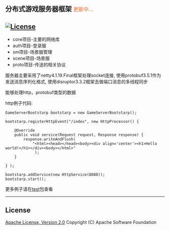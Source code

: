 ## 分布式游戏服务器框架 <font color=#f1986d size=3>更新中...</font>
[![License](https://img.shields.io/badge/license-Apache%202-4EB1BA.svg)](https://www.apache.org/licenses/LICENSE-2.0.html)
------
* core项目-主要的网络库
* auth项目-登录服
* sm项目-场景服管理
* scene项目-场景服
* proto项目-传送的相关协议
	
服务器主要采用了netty4.1.19.Final框架处理socket连接,
使用protobuf3.5.1作为发送消息序列化格式,
使用disruptor3.3.2框架去做端口消息的多线程同步

能够处理http，protobuf类型的数据

http例子代码:
>
    GameServerBootstarp bootstarp = new GameServerBootstarp();
    
    bootstarp.registerHttpEvent("/index", new HttpProcessor() {
    
        @Override
        public void service(Request request, Response response) {
            response.writeAndFlush( 
                "<html><head></head><body><div align='center'><h1>Hello world!</h1></div><body></html>"
                 ); 
        }
        
    } );
    
    bootstarp.addService(new HttpService(8080));
    bootstarp.start();

更多例子请在[test](https://github.com/jiayaoguang/gameserver/tree/master/gameserver-test/src/main/java/com/jyg/test01)包查看
    
----------
## License
[Apache License, Version 2.0](http://www.apache.org/licenses/LICENSE-2.0.html) Copyright (C) Apache Software Foundation
	


